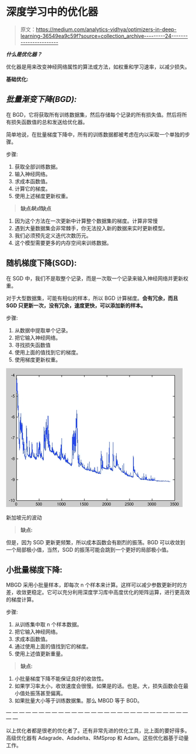 # 深度学习中的优化器

> 原文：<https://medium.com/analytics-vidhya/optimizers-in-deep-learning-36549ea9c59f?source=collection_archive---------24----------------------->

***什么是优化器？***

优化器是用来改变神经网络属性的算法或方法，如权重和学习速率，以减少损失。

**基础优化:**

## ***批量渐变下降(BGD):***

在 BGD，它将获取所有训练数据集，然后存储每个记录的所有损失值。然后将所有损失函数值的总和发送给优化器。

简单地说，在批量梯度下降中，所有的训练数据都被考虑在内以采取一个单独的步骤。

步骤:

1.  获取全部训练数据。
2.  输入神经网络。
3.  求成本函数值。
4.  计算它的梯度。
5.  使用上述梯度更新权重。

> **缺点*缺点*缺点**

1.  因为这个方法在一次更新中计算整个数据集的梯度。计算非常慢
2.  遇到大量数据集会非常棘手，你无法投入新的数据来实时更新模型。
3.  我们必须预先定义迭代次数历元。
4.  这个模型需要更多的内存空间来训练数据。

## 随机梯度下降(SGD):

在 SGD 中，我们不是取整个记录，而是一次取一个记录来输入神经网络并更新权重。

对于大型数据集，可能有相似的样本，所以 BGD 计算梯度。**会有冗余，而且 SGD 只更新一次，没有冗余，速度更快，可以添加新的样本。**

步骤:

1.  从数据中提取单个记录。
2.  把它输入神经网络。
3.  寻找损失函数值
4.  使用上面的值找到它的梯度。
5.  使用梯度更新权重。

![](img/7586df9510455fc10aeb2dd43dfdebbf.png)

新加坡元的波动

> **缺点:**

但是，因为 SGD 更新更频繁，所以成本函数会有剧烈的振荡。BGD 可以收敛到一个局部极小值，当然，SGD 的振荡可能会跳到一个更好的局部极小值。

## **小批量梯度下降:**

MBGD 采用小批量样本，即每次 n 个样本来计算。这样可以减少参数更新时的方差，收敛更稳定。它可以充分利用深度学习库中高度优化的矩阵运算，进行更高效的梯度计算。

步骤:

1.  从训练集中取 n 个样本数据。
2.  把它输入神经网络。
3.  求成本函数值。
4.  通过使用上面的值找到它的梯度。
5.  使用上述值更新重量。

> **缺点:**

1.  小批量梯度下降不能保证良好的收敛性。
2.  如果学习率太小，收敛速度会很慢。如果是的话。也是。大，损失函数会在最小值处振荡甚至偏离。
3.  如果批量大小等于训练数据集。那么 MBGD 等于 BGD。

— — — — — — — — — — — — — — — — — — — — — — — — — — — — — —

以上优化者都是很老的优化者了。还有非常先进的优化工具，比上面的要好得多。高级优化器有 Adagrade、Adadelta、RMSprop 和 Adam。这些优化器基于动量工作。